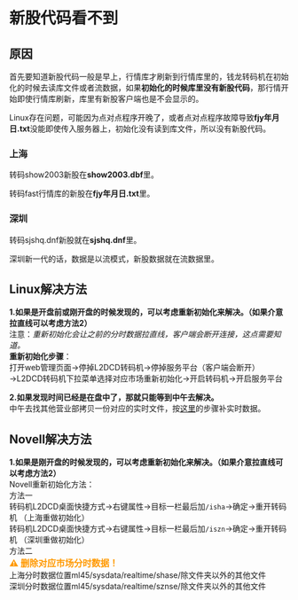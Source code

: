 # 新股代码看不到

## 原因

首先要知道新股代码一般是早上，行情库才刷新到行情库里的，钱龙转码机在初始化的时候去读库文件或者流数据，如果**初始化的时候库里没有新股代码**，那行情开始即使行情库刷新，库里有新股客户端也是不会显示的。

Linux存在问题，可能因为点对点程序开晚了，或者点对点程序故障导致**fjy年月日.txt**没能即使传入服务器上，初始化没有读到库文件，所以没有新股代码。

### 上海
转码show2003新股在**show2003.dbf**里。

转码fast行情库的新股在**fjy年月日.txt**里。

### 深圳

转码sjshq.dnf新股就在**sjshq.dnf**里。

深圳新一代的话，数据是以流模式，新股数据就在流数据里。

## Linux解决方法

**1.如果是开盘前或刚开盘的时候发现的，可以考虑重新初始化来解决。（如果介意拉直线可以考虑方法2）**  
注意：*重新初始化会让之前的分时数据拉直线，客户端会断开连接，这点需要知道。*  
**重新初始化步骤**：  
打开web管理页面→停掉L2DCD转码机→停掉服务平台（客户端会断开）→L2DCD转码机下拉菜单选择对应市场重新初始化→开启转码机→开启服务平台

**2.如果发现时间已经是在盘中了，那就只能等到中午去解决。**  
中午去找其他营业部拷贝一份对应的实时文件，按[这里](#!sysdata.md#Linux系统补实时数据的操作步骤)的步骤补实时数据。


## Novell解决方法  
**1.如果是刚开盘的时候发现的，可以考虑重新初始化来解决。（如果介意拉直线可以考虑方法2）**  
Novell重新初始化方法：  
方法一  
转码机L2DCD桌面快捷方式→右键属性→目标一栏最后加```/isha```→确定→重开转码机 （上海重做初始化）  
转码机L2DCD桌面快捷方式→右键属性→目标一栏最后加```/iszn```→确定→重开转码机 （深圳重做初始化）  
方法二  
**<font color=#ff9900 size=3 >  ⚠ 删除对应市场分时数据！</font>**  
上海分时数据位置ml45/sysdata/realtime/shase/除文件夹以外的其他文件  
深圳分时数据位置ml45/sysdata/realtime/sznse/除文件夹以外的其他文件  
